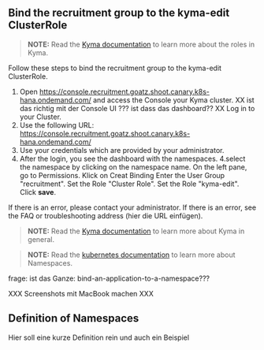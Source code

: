## Bind the recruitment group to the kyma-edit ClusterRole


>**NOTE:** Read the [Kyma documentation](https://kyma-project.io/docs/components/security#details-roles-in-kyma) to learn more about the roles in Kyma.

Follow these steps to bind the recruitment group to the kyma-edit ClusterRole.

1. Open https://console.recruitment.goatz.shoot.canary.k8s-hana.ondemand.com/ and access the Console your Kyma cluster. XX ist das richtig mit der Console UI ??? ist dass das dashboard?? XX
Log in to your Cluster.
2. Use the following URL: https://console.recruitment.goatz.shoot.canary.k8s-hana.ondemand.com/
2. Use your credentials which are provided by your administrator.
3. After the login, you see the dashboard with the namespaces.
4.select the namespace by clicking on the namespace name.
On the left pane, go to Permissions.
Klick on Creat Binding
Enter the User Group "recruitment".
Set the Role "Cluster Role".
Set the Role "kyma-edit".
Click **save**.

If there is an error, please contact your administrator.
If there is an error, see the FAQ or troubleshooting address (hier die URL einfügen).



>**NOTE:** Read the [Kyma documentation](https://kyma-project.io/docs) to learn more about Kyma in general.


 

>**NOTE:** Read the [kubernetes documentation](https://kubernetes.io/docs/concepts/overview/working-with-objects/namespaces/) to learn more about Namespaces.


frage: ist das Ganze: bind-an-application-to-a-namespace???


XXX Screenshots mit MacBook machen XXX


## Definition of Namespaces


Hier soll eine kurze Definition rein und auch ein Beispiel 
